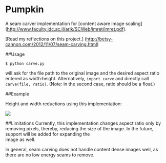Pumpkin
====

A seam carver implementation for [content aware image scaling] (http://www.faculty.idc.ac.il/arik/SCWeb/imret/imret.pdf).

[Read my reflections on this project.] (http://betsy-cannon.com/2012/11/07/seam-carving.html)

##Usage

    $ python carve.py

will ask for the file path to the original image and the desired aspect ratio entered as width:height. 
Alternatively, `import carve` and directly call `carve(file, ratio)`. (Note: in the second case, ratio should be a float.)

##Example

Height and width reductions using this implementation:

<img src='http://betsy-cannon.com/images/seam_carving.jpg'/>


##Limitations
Currently, this implementation changes aspect ratio only by removing pixels, thereby, 
reducing the size of the image. In the future, support will be added for expanding the  
image as well.

In general, seam carving does not handle content dense images well, as there are no low energy seams to remove.
